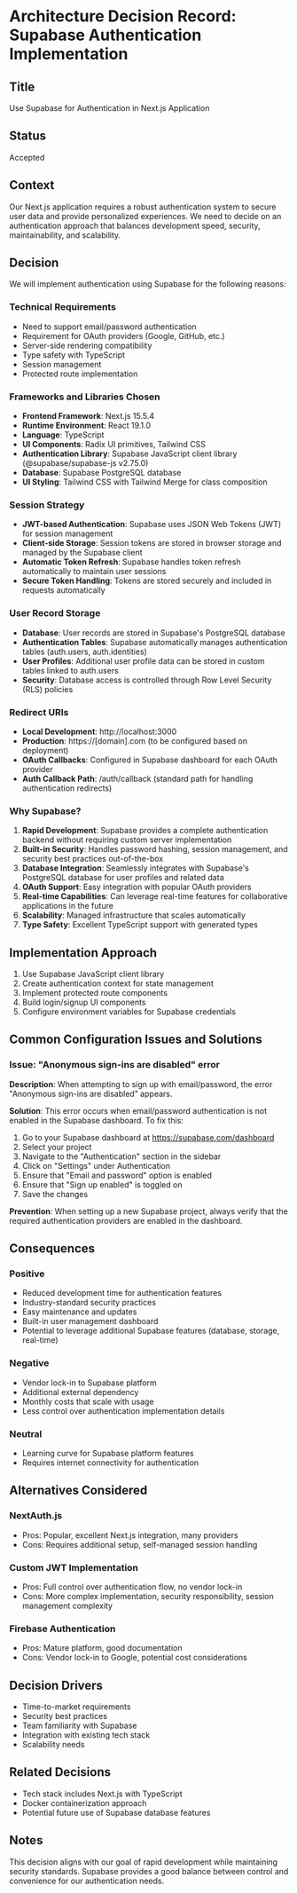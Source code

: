 # Architecture Decision Record: Supabase Authentication Implementation

## Title
Use Supabase for Authentication in Next.js Application

## Status
Accepted

## Context
Our Next.js application requires a robust authentication system to secure user data and provide personalized experiences. We need to decide on an authentication approach that balances development speed, security, maintainability, and scalability.

## Decision
We will implement authentication using Supabase for the following reasons:

### Technical Requirements
- Need to support email/password authentication
- Requirement for OAuth providers (Google, GitHub, etc.)
- Server-side rendering compatibility
- Type safety with TypeScript
- Session management
- Protected route implementation

### Frameworks and Libraries Chosen
- **Frontend Framework**: Next.js 15.5.4
- **Runtime Environment**: React 19.1.0
- **Language**: TypeScript
- **UI Components**: Radix UI primitives, Tailwind CSS
- **Authentication Library**: Supabase JavaScript client library (@supabase/supabase-js v2.75.0)
- **Database**: Supabase PostgreSQL database
- **UI Styling**: Tailwind CSS with Tailwind Merge for class composition

### Session Strategy
- **JWT-based Authentication**: Supabase uses JSON Web Tokens (JWT) for session management
- **Client-side Storage**: Session tokens are stored in browser storage and managed by the Supabase client
- **Automatic Token Refresh**: Supabase handles token refresh automatically to maintain user sessions
- **Secure Token Handling**: Tokens are stored securely and included in requests automatically

### User Record Storage
- **Database**: User records are stored in Supabase's PostgreSQL database
- **Authentication Tables**: Supabase automatically manages authentication tables (auth.users, auth.identities)
- **User Profiles**: Additional user profile data can be stored in custom tables linked to auth.users
- **Security**: Database access is controlled through Row Level Security (RLS) policies

### Redirect URIs
- **Local Development**: http://localhost:3000
- **Production**: https://[domain].com (to be configured based on deployment)
- **OAuth Callbacks**: Configured in Supabase dashboard for each OAuth provider
- **Auth Callback Path**: /auth/callback (standard path for handling authentication redirects)

### Why Supabase?
1. **Rapid Development**: Supabase provides a complete authentication backend without requiring custom server implementation
2. **Built-in Security**: Handles password hashing, session management, and security best practices out-of-the-box
3. **Database Integration**: Seamlessly integrates with Supabase's PostgreSQL database for user profiles and related data
4. **OAuth Support**: Easy integration with popular OAuth providers
5. **Real-time Capabilities**: Can leverage real-time features for collaborative applications in the future
6. **Scalability**: Managed infrastructure that scales automatically
7. **Type Safety**: Excellent TypeScript support with generated types

## Implementation Approach
1. Use Supabase JavaScript client library
2. Create authentication context for state management
3. Implement protected route components
4. Build login/signup UI components
5. Configure environment variables for Supabase credentials

## Common Configuration Issues and Solutions

### Issue: "Anonymous sign-ins are disabled" error
**Description**: When attempting to sign up with email/password, the error "Anonymous sign-ins are disabled" appears.

**Solution**: This error occurs when email/password authentication is not enabled in the Supabase dashboard. To fix this:
1. Go to your Supabase dashboard at https://supabase.com/dashboard
2. Select your project
3. Navigate to the "Authentication" section in the sidebar
4. Click on "Settings" under Authentication
5. Ensure that "Email and password" option is enabled
6. Ensure that "Sign up enabled" is toggled on
7. Save the changes

**Prevention**: When setting up a new Supabase project, always verify that the required authentication providers are enabled in the dashboard.

## Consequences

### Positive
- Reduced development time for authentication features
- Industry-standard security practices
- Easy maintenance and updates
- Built-in user management dashboard
- Potential to leverage additional Supabase features (database, storage, real-time)

### Negative
- Vendor lock-in to Supabase platform
- Additional external dependency
- Monthly costs that scale with usage
- Less control over authentication implementation details

### Neutral
- Learning curve for Supabase platform features
- Requires internet connectivity for authentication

## Alternatives Considered

### NextAuth.js
- Pros: Popular, excellent Next.js integration, many providers
- Cons: Requires additional setup, self-managed session handling

### Custom JWT Implementation
- Pros: Full control over authentication flow, no vendor lock-in
- Cons: More complex implementation, security responsibility, session management complexity

### Firebase Authentication
- Pros: Mature platform, good documentation
- Cons: Vendor lock-in to Google, potential cost considerations

## Decision Drivers
- Time-to-market requirements
- Security best practices
- Team familiarity with Supabase
- Integration with existing tech stack
- Scalability needs

## Related Decisions
- Tech stack includes Next.js with TypeScript
- Docker containerization approach
- Potential future use of Supabase database features

## Notes
This decision aligns with our goal of rapid development while maintaining security standards. Supabase provides a good balance between control and convenience for our authentication needs.